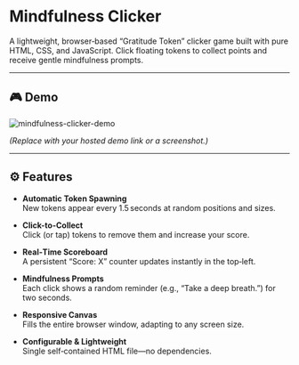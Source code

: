 # Mindfulness Clicker

A lightweight, browser‑based “Gratitude Token” clicker game built with pure HTML, CSS, and JavaScript. Click floating tokens to collect points and receive gentle mindfulness prompts.

---

## 🎮 Demo

![mindfulness-clicker-demo](https://user-images.githubusercontent.com/YOUR_USERNAME/YOUR_REPO_NAME/SCREENSHOT.png)

*(Replace with your hosted demo link or a screenshot.)*

---

## ⚙️ Features

- **Automatic Token Spawning**  
  New tokens appear every 1.5 seconds at random positions and sizes.

- **Click-to-Collect**  
  Click (or tap) tokens to remove them and increase your score.

- **Real‑Time Scoreboard**  
  A persistent “Score: X” counter updates instantly in the top‑left.

- **Mindfulness Prompts**  
  Each click shows a random reminder (e.g., “Take a deep breath.”) for two seconds.

- **Responsive Canvas**  
  Fills the entire browser window, adapting to any screen size.

- **Configurable & Lightweight**  
  Single self‑contained HTML file—no dependencies.
